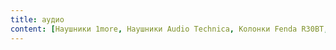 ```yaml
---
title: аудио
content: [Наушники 1more, Наушники Audio Technica, Колонки Fenda R30BT, Звуковая карта Audient ID-4, Микрофон Tascam TM-80, Петличка Andoer ey-510a]
---
```

